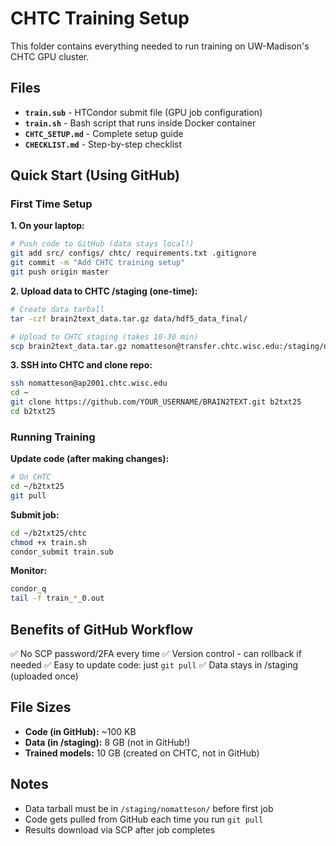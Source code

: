 # CHTC Training Setup

This folder contains everything needed to run training on UW-Madison's CHTC GPU cluster.

## Files

- **`train.sub`** - HTCondor submit file (GPU job configuration)
- **`train.sh`** - Bash script that runs inside Docker container
- **`CHTC_SETUP.md`** - Complete setup guide
- **`CHECKLIST.md`** - Step-by-step checklist

## Quick Start (Using GitHub)

### First Time Setup

**1. On your laptop:**
```bash
# Push code to GitHub (data stays local!)
git add src/ configs/ chtc/ requirements.txt .gitignore
git commit -m "Add CHTC training setup"
git push origin master
```

**2. Upload data to CHTC /staging (one-time):**
```bash
# Create data tarball
tar -czf brain2text_data.tar.gz data/hdf5_data_final/

# Upload to CHTC staging (takes 10-30 min)
scp brain2text_data.tar.gz nomatteson@transfer.chtc.wisc.edu:/staging/nomatteson/
```

**3. SSH into CHTC and clone repo:**
```bash
ssh nomatteson@ap2001.chtc.wisc.edu
cd ~
git clone https://github.com/YOUR_USERNAME/BRAIN2TEXT.git b2txt25
cd b2txt25
```

### Running Training

**Update code (after making changes):**
```bash
# On CHTC
cd ~/b2txt25
git pull
```

**Submit job:**
```bash
cd ~/b2txt25/chtc
chmod +x train.sh
condor_submit train.sub
```

**Monitor:**
```bash
condor_q
tail -f train_*_0.out
```

## Benefits of GitHub Workflow

✅ No SCP password/2FA every time
✅ Version control - can rollback if needed
✅ Easy to update code: just `git pull`
✅ Data stays in /staging (uploaded once)

## File Sizes

- **Code (in GitHub):** ~100 KB
- **Data (in /staging):** 8 GB (not in GitHub!)
- **Trained models:** 10 GB (created on CHTC, not in GitHub)

## Notes

- Data tarball must be in `/staging/nomatteson/` before first job
- Code gets pulled from GitHub each time you run `git pull`
- Results download via SCP after job completes
